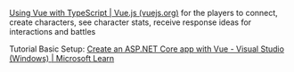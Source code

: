 [Using Vue with TypeScript | Vue.js (vuejs.org)](https://vuejs.org/guide/typescript/overview.html) for the players to connect, create characters, see character stats, receive response ideas for interactions and battles 

Tutorial Basic Setup:
[Create an ASP.NET Core app with Vue - Visual Studio (Windows) | Microsoft Learn](https://learn.microsoft.com/en-us/visualstudio/javascript/tutorial-asp-net-core-with-vue?view=vs-2022)